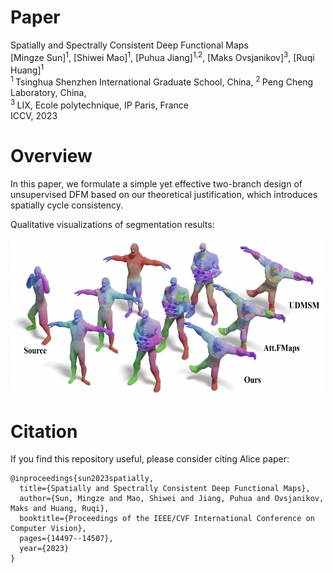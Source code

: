 # Paper
Spatially and Spectrally Consistent Deep Functional Maps  <br/>
[Mingze Sun]<sup>1</sup>, [Shiwei Mao]<sup>1</sup>, [Puhua Jiang]<sup>1,2</sup>,  [Maks Ovsjanikov]<sup>3</sup>, [Ruqi Huang]<sup>1</sup> <br/>
<sup>1 </sup>Tsinghua Shenzhen International Graduate School, China,   <sup>2 </sup>Peng Cheng Laboratory, China,  <br/>
<sup>3 </sup>LIX, Ecole polytechnique, IP Paris, France <br/>
ICCV, 2023 <br/>

# Overview 
In this paper, we formulate a simple yet effective two-branch design of unsupervised DFM based on our theoretical justification, which introduces spatially cycle consistency.

Qualitative visualizations of segmentation results:

<img src="./asset/teaser.png" width="500" height="250"/>



# Citation
If you find this repository useful, please consider citing Alice paper:
```
@inproceedings{sun2023spatially,
  title={Spatially and Spectrally Consistent Deep Functional Maps},
  author={Sun, Mingze and Mao, Shiwei and Jiang, Puhua and Ovsjanikov, Maks and Huang, Ruqi},
  booktitle={Proceedings of the IEEE/CVF International Conference on Computer Vision},
  pages={14497--14507},
  year={2023}
}
```
